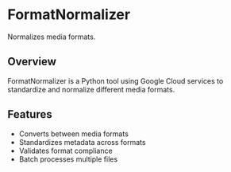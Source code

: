 # FormatNormalizer

Normalizes media formats.

## Overview

FormatNormalizer is a Python tool using Google Cloud services to standardize and normalize different media formats.

## Features

- Converts between media formats
- Standardizes metadata across formats
- Validates format compliance
- Batch processes multiple files
